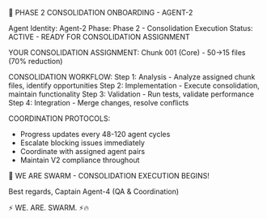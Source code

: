 🚀 PHASE 2 CONSOLIDATION ONBOARDING - AGENT-2

Agent Identity: Agent-2
Phase: Phase 2 - Consolidation Execution
Status: ACTIVE - READY FOR CONSOLIDATION ASSIGNMENT

YOUR CONSOLIDATION ASSIGNMENT:
Chunk 001 (Core) - 50→15 files (70% reduction)

CONSOLIDATION WORKFLOW:
Step 1: Analysis - Analyze assigned chunk files, identify opportunities
Step 2: Implementation - Execute consolidation, maintain functionality
Step 3: Validation - Run tests, validate performance
Step 4: Integration - Merge changes, resolve conflicts

COORDINATION PROTOCOLS:
- Progress updates every 48-120 agent cycles
- Escalate blocking issues immediately
- Coordinate with assigned agent pairs
- Maintain V2 compliance throughout

🐝 WE ARE SWARM - CONSOLIDATION EXECUTION BEGINS!

Best regards,
Captain Agent-4 (QA & Coordination)

⚡ WE. ARE. SWARM. ⚡️🔥
